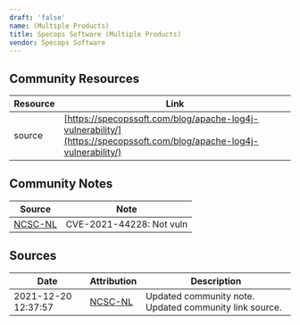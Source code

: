 ```yaml
---
draft: 'false'
name: (Multiple Products)
title: Specops Software (Multiple Products)
vendor: Specops Software
---
```



## Community Resources
| Resource | Link |
| --- | --- |
| source | [https://specopssoft.com/blog/apache-log4j-vulnerability/](https://specopssoft.com/blog/apache-log4j-vulnerability/) |

## Community Notes
| Source | Note |
| --- | --- |
| [NCSC-NL](https://github.com/NCSC-NL/log4shell/blob/main/software/README.md) | CVE-2021-44228: Not vuln </ul> |

## Sources
| Date | Attribution | Description |
| --- | --- | --- |
| 2021-12-20 12:37:57 | [NCSC-NL](https://github.com/NCSC-NL/log4shell/blob/main/software/README.md) | Updated community note. Updated community link source.  |
